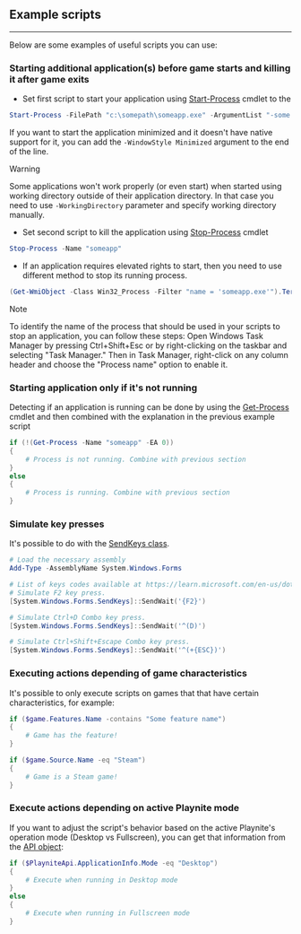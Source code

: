 ## Example scripts
---------------------

Below are some examples of useful scripts you can use:

### Starting additional application(s) before game starts and killing it after game exits

- Set first script to start your application using [Start-Process](https://docs.microsoft.com/en-us/powershell/module/microsoft.powershell.management/start-process?view=powershell-5.1) cmdlet to the

```powershell
Start-Process -FilePath "c:\somepath\someapp.exe" -ArgumentList "-some arguments"
```

If you want to start the application minimized and it doesn't have native support for it, you can add the `-WindowStyle Minimized` argument to the end of the line.

> [!WARNING]
> Some applications won't work properly (or even start) when started using working directory outside of their application directory. In that case you need to use `-WorkingDirectory` parameter and specify working directory manually.

- Set second script to kill the application using [Stop-Process](https://docs.microsoft.com/en-us/powershell/module/microsoft.powershell.management/stop-process?view=powershell-5.1) cmdlet

```powershell
Stop-Process -Name "someapp"
```

- If an application requires elevated rights to start, then you need to use different method to stop its running process.

```powershell
(Get-WmiObject -Class Win32_Process -Filter "name = 'someapp.exe'").Terminate()
```

> [!NOTE]
> To identify the name of the process that should be used in your scripts to stop an application, you can follow these steps: Open Windows Task Manager by pressing Ctrl+Shift+Esc or by right-clicking on the taskbar and selecting "Task Manager." Then in Task Manager, right-click on any column header and choose the "Process name" option to enable it.

### Starting application only if it's not running

Detecting if an application is running can be done by using the [Get-Process](https://learn.microsoft.com/en-us/powershell/module/microsoft.powershell.management/get-process?view=powershell-7.3) cmdlet and then combined with the explanation in the previous example script

```powershell
if (!(Get-Process -Name "someapp" -EA 0))
{
    # Process is not running. Combine with previous section
}
else
{
    # Process is running. Combine with previous section
}
```

### Simulate key presses

It's possible to do with the [SendKeys class](https://learn.microsoft.com/en-us/dotnet/api/system.windows.forms.sendkeys?view=windowsdesktop-6.0#remarks).

```powershell
# Load the necessary assembly
Add-Type -AssemblyName System.Windows.Forms

# List of keys codes available at https://learn.microsoft.com/en-us/dotnet/api/system.windows.forms.sendkeys?view=windowsdesktop-6.0#remarks
# Simulate F2 key press.
[System.Windows.Forms.SendKeys]::SendWait('{F2}')

# Simulate Ctrl+D Combo key press.
[System.Windows.Forms.SendKeys]::SendWait('^(D)')

# Simulate Ctrl+Shift+Escape Combo key press.
[System.Windows.Forms.SendKeys]::SendWait('^(+{ESC})')
```

### Executing actions depending of game characteristics

It's possible to only execute scripts on games that that have certain characteristics, for example:

```powershell
if ($game.Features.Name -contains "Some feature name")
{
    # Game has the feature!
}

if ($game.Source.Name -eq "Steam")
{
    # Game is a Steam game!
}
```

### Execute actions depending on active Playnite mode

If you want to adjust the script's behavior based on the active Playnite's operation mode (Desktop vs Fullscreen), you can get that information from the [API object](xref:Playnite.SDK.IPlayniteAPI):

```powershell
if ($PlayniteApi.ApplicationInfo.Mode -eq "Desktop")
{
    # Execute when running in Desktop mode
}
else
{
    # Execute when running in Fullscreen mode
}
```
